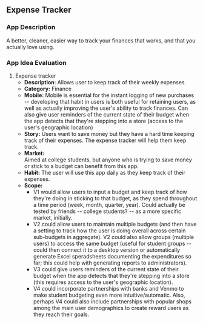 ## Expense Tracker

### App Description
A better, cleaner, easier way to track your finances that works, and that you actually love using.

### App Idea Evaluation
1. Expense tracker
    - **Description**: 
    Allows user to keep track of their weekly expenses
   - **Category:** 
   Finance
   - **Mobile:** 
   Mobile is essential for the instant logging of new purchases -- developing that habit in users is both useful for retaining users, as well as actually improving the user's ability to track finances. Can also give user reminders of the current state of their budget when the app detects that they're stepping into a store (access to the user's geographic location)
   - **Story:** 
   Users want to save money but they have a hard time keeping track of their expenses. The expense tracker will help them keep track.
   - **Market:**  
   Aimed at college students, but anyone  who is trying to save money or stick to a budget can benefit from this app.
   - **Habit:** 
   The user will use this app daily as they keep track of their expenses.
   - **Scope:** 
        - V1 would allow users to input a budget and keep track of how they're doing in sticking to that budget, as they spend throughout a time period (week, month, quarter, year). Could actually be tested by friends -- college students? -- as a more specific market, initially. 
        - V2 could allow users to maintain multiple budgets (and then have a setting to track how the user is doing overall across certain sub-budgets in aggregate). V2 could also allow groups (multiple users) to access the same budget (useful for student groups -- could then connect it to a desktop version or automatically generate Excel speradsheets documenting the expenditures so far; this could help with generating reports to administrators). 
        - V3 could give users reminders of the current state of their budget when the app detects that they're stepping into a store (this requires access to the user's geographic location). 
        - V4 could incorporate partnerships with banks and Venmo to make student budgeting even more intuitive/automatic. Also, perhaps V4 could also include partnerships with popular shops among the main user demographics to create reward users as they reach their goals.
